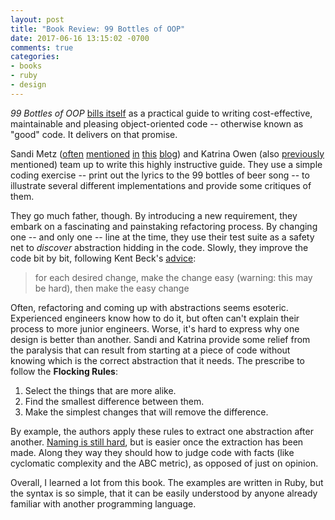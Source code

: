 ```yaml
---
layout: post
title: "Book Review: 99 Bottles of OOP"
date: 2017-06-16 13:15:02 -0700
comments: true
categories:
- books
- ruby
- design  
---
```


*99 Bottles of OOP* [bills itself][book] as a practical guide to writing cost-effective, maintainable and pleasing object-oriented code -- otherwise known as "good" code. It delivers on that promise.

Sandi Metz ([often][1] [mentioned][2] [in][3] [this][4] [blog][5]) and Katrina Owen (also [previously][6] mentioned) team up to write this highly instructive guide. They use a simple coding exercise -- print out the lyrics to the 99 bottles of beer song -- to illustrate several different implementations and provide some critiques of them.

They go much father, though. By introducing a new requirement, they embark on a fascinating and painstaking refactoring process. By changing one -- and only one -- line at the time, they use their test suite as a safety net to *discover* abstraction hidding in the code. Slowly, they improve the code bit by bit, following Kent Beck's [advice][beck]:

> for each desired change, make the change easy (warning: this may be hard), then make the easy change

Often, refactoring and coming up with abstractions seems esoteric. Experienced engineers know how to do it, but often can't explain their process to more junior engineers. Worse, it's hard to express why one design is better than another. Sandi and Katrina provide some relief from the paralysis that can result from starting at a piece of code without knowing which is the correct abstraction that it needs. The prescribe to follow the **Flocking Rules**:

1. Select the things that are more alike.
2. Find the smallest difference between them.
3. Make the simplest changes that will remove the difference.

By example, the authors apply these rules to extract one abstraction after another. [Naming is still hard][naming], but is easier once the extraction has been made. Along they way they should how to judge code with facts (like cyclomatic complexity and the ABC metric), as opposed of just on opinion.

Overall, I learned a lot from this book. The examples are written in Ruby, but the syntax is so simple, that it can be easily understood by anyone already familiar with another programming language.

[1]: /blog/2012/11/27/book-review-practical-object-oriented-design-in-ruby-sandi-metz
[2]: /blog/2013/01/17/sandi-metz-rules
[3]: /blog/2013/12/11/sandi-metz-revised-rules
[4]: /blog/2015/02/03/the-repl-issue-6-january-2015
[5]: /blog/2015/03/02/the-repl-issue-7-february-2015
[6]: /blog/2013/08/16/exercism-practice-your-coding-technique
[beck]: https://twitter.com/kentbeck/status/250733358307500032
[naming]: https://twitter.com/secretGeek/status/7269997868
[book]: https://www.sandimetz.com/99bottles/
